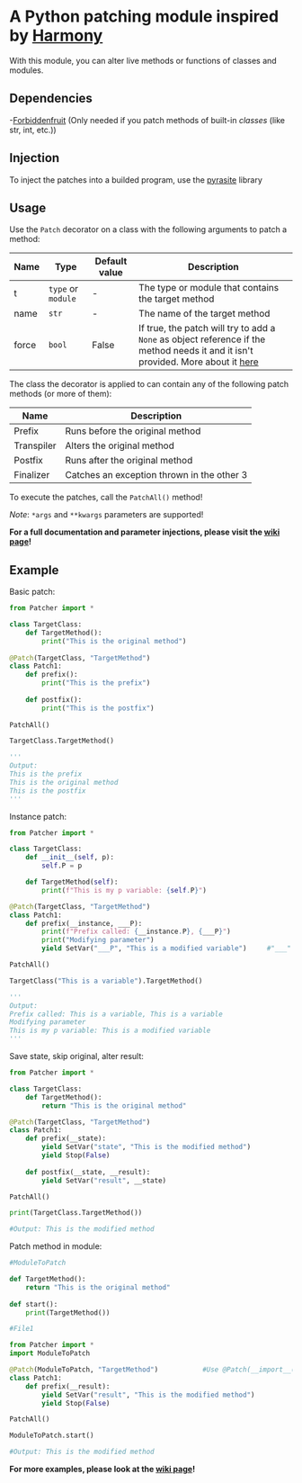 # A Python patching module inspired by [Harmony](https://github.com/pardeike/Harmony)

With this module, you can alter live methods or functions of classes and modules.

## Dependencies

-[Forbiddenfruit](https://pypi.org/project/forbiddenfruit/) (Only needed if you patch methods of built-in *classes* (like str, int, etc.))

## Injection

To inject the patches into a builded program, use the [pyrasite](https://pypi.org/project/pyrasite/) library

## Usage

Use the `Patch` decorator on a class with the following arguments to patch a method:

| Name | Type | Default value | Description |
| --- | --- | --- | --- |
| t | `type` or `module` | - | The type or module that contains the target method |
| name | `str` | - | The name of the target method |
| force | `bool` | False | If true, the patch will try to add a `None` as object reference if the method needs it and it isn't provided. More about it [here](https://github.com/Qkrisi/python-patcher/wiki/Safe-Patching) |

The class the decorator is applied to can contain any of the following patch methods (or more of them):

| Name | Description |
| --- | --- |
| Prefix | Runs before the original method |
| Transpiler | Alters the original method |
| Postfix | Runs after the original method |
| Finalizer | Catches an exception thrown in the other 3 |

To execute the patches, call the `PatchAll()` method!

*Note*: `*args` and `**kwargs` parameters are supported!

**For a full documentation and parameter injections, please visit the [wiki page](https://github.com/qkrisi/python-patcher/wiki)!**

## Example

Basic patch:

```py
from Patcher import *

class TargetClass:
	def TargetMethod():
		print("This is the original method")
		
@Patch(TargetClass, "TargetMethod")
class Patch1:
	def prefix():
		print("This is the prefix")
		
	def postfix():
		print("This is the postfix")
		
PatchAll()

TargetClass.TargetMethod()

'''
Output:
This is the prefix
This is the original method
This is the postfix
'''
```

Instance patch:

```py
from Patcher import *

class TargetClass:
	def __init__(self, p):
		self.P = p

	def TargetMethod(self):
		print(f"This is my p variable: {self.P}")

@Patch(TargetClass, "TargetMethod")
class Patch1:
	def prefix(__instance, ___P):
		print(f"Prefix called: {__instance.P}, {___P}")
		print("Modifying parameter")
		yield SetVar("___P", "This is a modified variable")		#"___" is negligible

PatchAll()

TargetClass("This is a variable").TargetMethod()

'''
Output:
Prefix called: This is a variable, This is a variable
Modifying parameter
This is my p variable: This is a modified variable
'''
```

Save state, skip original, alter result:

```py
from Patcher import *

class TargetClass:
	def TargetMethod():
		return "This is the original method"

@Patch(TargetClass, "TargetMethod")
class Patch1:
	def prefix(__state):
		yield SetVar("state", "This is the modified method")
		yield Stop(False)
	
	def postfix(__state, __result):
		yield SetVar("result", __state)

PatchAll()

print(TargetClass.TargetMethod())

#Output: This is the modified method
```

Patch method in module:

```py
#ModuleToPatch

def TargetMethod():
	return "This is the original method"
	
def start():
	print(TargetMethod())
```
```py
#File1

from Patcher import *
import ModuleToPatch

@Patch(ModuleToPatch, "TargetMethod")			#Use @Patch(__import__(__name__), "TargetMethod") to patch a method in the self module!
class Patch1:
	def prefix(__result):
		yield SetVar("result", "This is the modified method")
		yield Stop(False)

PatchAll()

ModuleToPatch.start()

#Output: This is the modified method
```

**For more examples, please look at the [wiki page](https://github.com/qkrisi/python-patcher/wiki)!**

